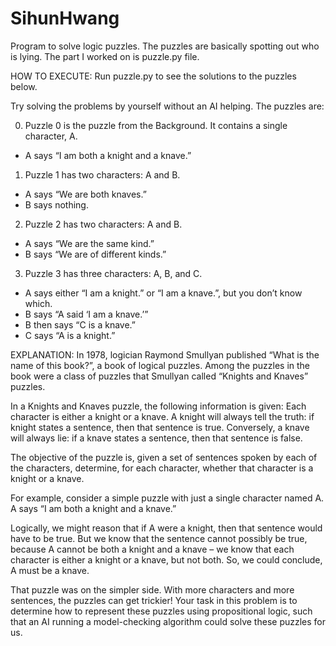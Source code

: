 # SihunHwang

Program to solve logic puzzles. The puzzles are basically spotting out who is lying. The part I worked on is puzzle.py file.

HOW TO EXECUTE: Run puzzle.py to see the solutions to the puzzles below.

Try solving the problems by yourself without an AI helping.
The puzzles are:

0. Puzzle 0 is the puzzle from the Background. It contains a single character, A.
- A says “I am both a knight and a knave.”


1. Puzzle 1 has two characters: A and B.
- A says “We are both knaves.”
- B says nothing.


2. Puzzle 2 has two characters: A and B.
- A says “We are the same kind.”
- B says “We are of different kinds.”


3. Puzzle 3 has three characters: A, B, and C.
- A says either “I am a knight.” or “I am a knave.”, but you don’t know which.
- B says “A said ‘I am a knave.’”
- B then says “C is a knave.”
- C says “A is a knight.”


EXPLANATION:
In 1978, logician Raymond Smullyan published “What is the name of this book?”, a book of logical puzzles. Among the puzzles in the book were a class of puzzles that Smullyan called “Knights and Knaves” puzzles.

In a Knights and Knaves puzzle, the following information is given: Each character is either a knight or a knave. A knight will always tell the truth: if knight states a sentence, then that sentence is true. Conversely, a knave will always lie: if a knave states a sentence, then that sentence is false.

The objective of the puzzle is, given a set of sentences spoken by each of the characters, determine, for each character, whether that character is a knight or a knave.

For example, consider a simple puzzle with just a single character named A. A says “I am both a knight and a knave.”

Logically, we might reason that if A were a knight, then that sentence would have to be true. But we know that the sentence cannot possibly be true, because A cannot be both a knight and a knave – we know that each character is either a knight or a knave, but not both. So, we could conclude, A must be a knave.

That puzzle was on the simpler side. With more characters and more sentences, the puzzles can get trickier! Your task in this problem is to determine how to represent these puzzles using propositional logic, such that an AI running a model-checking algorithm could solve these puzzles for us.
